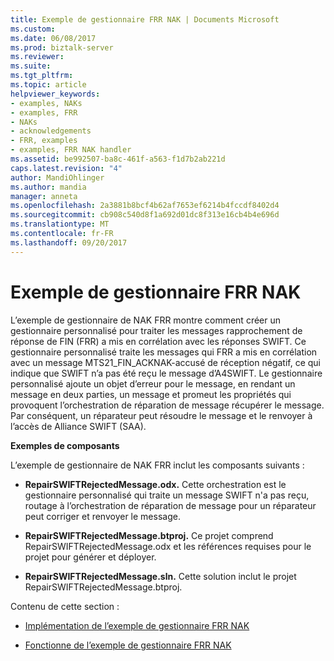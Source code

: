 ```yaml
---
title: Exemple de gestionnaire FRR NAK | Documents Microsoft
ms.custom: 
ms.date: 06/08/2017
ms.prod: biztalk-server
ms.reviewer: 
ms.suite: 
ms.tgt_pltfrm: 
ms.topic: article
helpviewer_keywords:
- examples, NAKs
- examples, FRR
- NAKs
- acknowledgements
- FRR, examples
- examples, FRR NAK handler
ms.assetid: be992507-ba8c-461f-a563-f1d7b2ab221d
caps.latest.revision: "4"
author: MandiOhlinger
ms.author: mandia
manager: anneta
ms.openlocfilehash: 2a3881b8bcf4b62af7653ef6214b4fccdf8402d4
ms.sourcegitcommit: cb908c540d8f1a692d01dc8f313e16cb4b4e696d
ms.translationtype: MT
ms.contentlocale: fr-FR
ms.lasthandoff: 09/20/2017
---
```

# <a name="frr-nak-handler-sample"></a>Exemple de gestionnaire FRR NAK
L’exemple de gestionnaire de NAK FRR montre comment créer un gestionnaire personnalisé pour traiter les messages rapprochement de réponse de FIN (FRR) a mis en corrélation avec les réponses SWIFT. Ce gestionnaire personnalisé traite les messages qui FRR a mis en corrélation avec un message MTS21_FIN_ACKNAK-accusé de réception négatif, ce qui indique que SWIFT n’a pas été reçu le message d’A4SWIFT. Le gestionnaire personnalisé ajoute un objet d’erreur pour le message, en rendant un message en deux parties, un message et promeut les propriétés qui provoquent l’orchestration de réparation de message récupérer le message. Par conséquent, un réparateur peut résoudre le message et le renvoyer à l’accès de Alliance SWIFT (SAA).  
  
 **Exemples de composants**  
  
 L’exemple de gestionnaire de NAK FRR inclut les composants suivants :  
  
-   **RepairSWIFTRejectedMessage.odx.** Cette orchestration est le gestionnaire personnalisé qui traite un message SWIFT n'a pas reçu, routage à l’orchestration de réparation de message pour un réparateur peut corriger et renvoyer le message.  
  
-   **RepairSWIFTRejectedMessage.btproj.** Ce projet comprend RepairSWIFTRejectedMessage.odx et les références requises pour le projet pour générer et déployer.  
  
-   **RepairSWIFTRejectedMessage.sln.** Cette solution inclut le projet RepairSWIFTRejectedMessage.btproj.  
  
 Contenu de cette section :  
  
-   [Implémentation de l’exemple de gestionnaire FRR NAK](../../adapters-and-accelerators/accelerator-swift/implementing-the-frr-nak-handler-sample.md)  
  
-   [Fonctionne de l’exemple de gestionnaire FRR NAK](../../adapters-and-accelerators/accelerator-swift/how-the-frr-nak-handler-sample-works.md)  
  
